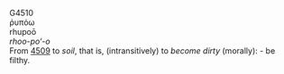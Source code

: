 G4510  
ῥυπόω  
rhupoō  
*rhoo-po‘-o*  
From [4509](g4509) to *soil*, that is, (intransitively) to *become*
*dirty* (morally): - be filthy.  

